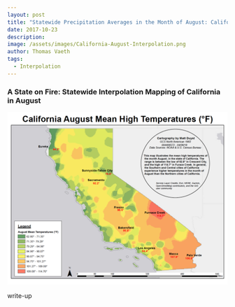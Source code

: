 ```yaml
---
layout: post
title: "Statewide Precipitation Averages in the Month of August: California"
date: 2017-10-23
description: 
image: /assets/images/California-August-Interpolation.png
author: Thomas Vaeth
tags: 
  - Interpolation
---
```


### A State on Fire: Statewide Interpolation Mapping of California in August

![Map GIS](/assets/images/California-August-Interpolation.png)

write-up

